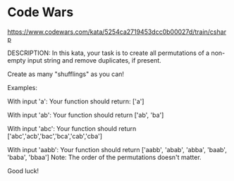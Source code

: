 # Code Wars
https://www.codewars.com/kata/5254ca2719453dcc0b00027d/train/csharp

DESCRIPTION:
In this kata, your task is to create all permutations of a non-empty input string and remove duplicates, if present.

Create as many "shufflings" as you can!

Examples:

With input 'a':
Your function should return: ['a']

With input 'ab':
Your function should return ['ab', 'ba']

With input 'abc':
Your function should return ['abc','acb','bac','bca','cab','cba']

With input 'aabb':
Your function should return ['aabb', 'abab', 'abba', 'baab', 'baba', 'bbaa']
Note: The order of the permutations doesn't matter.

Good luck!
